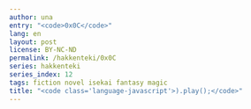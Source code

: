 ```yaml
---
author: una
entry: "<code>0x0C</code>"
lang: en
layout: post
license: BY-NC-ND
permalink: /hakkenteki/0x0C
series: hakkenteki
series_index: 12
tags: fiction novel isekai fantasy magic
title: "<code class='language-javascript'>).play();</code>"
---
```

